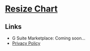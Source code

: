 # [Resize Chart](https://leonelgalan.com/resize-charts)

## Links

* G Suite Marketplace: Coming soon...
* [Privacy Policy](https://leonelgalan.com/resize-charts/privacy)
